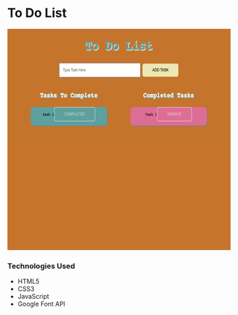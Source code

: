 # To Do List
<img src="images/todolist.png" alt="Image of To Do List" width=700px height=500px>

### Technologies Used
- HTML5
- CSS3
- JavaScript
- Google Font API
